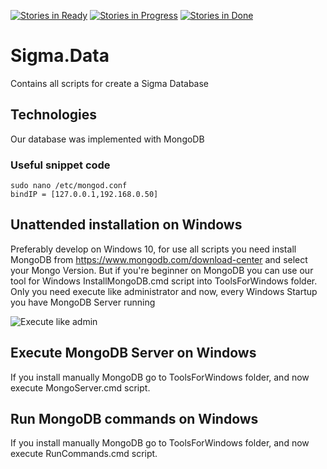 [![Stories in Ready](https://badge.waffle.io/StratosAgein/Sigma.Data.png?label=ready&title=Ready)](https://waffle.io/StratosAgein/Sigma.Data) [![Stories in Progress](https://badge.waffle.io/StratosAgein/Sigma.Data.png?label=In%20Progress&title=In%20Progress)](https://waffle.io/StratosAgein/Sigma.Data) [![Stories in Done](https://badge.waffle.io/StratosAgein/Sigma.Data.png?label=Done&title=Done)](https://waffle.io/StratosAgein/Sigma.Data)
# Sigma.Data
Contains all scripts for create a Sigma Database

## Technologies
Our database was implemented with MongoDB

### Useful snippet code
    sudo nano /etc/mongod.conf
    bindIP = [127.0.0.1,192.168.0.50]

## Unattended installation on Windows 
Preferably develop on Windows 10, for use all scripts you need install MongoDB from https://www.mongodb.com/download-center and select your Mongo Version. But if you're beginner on MongoDB you can use our tool for Windows InstallMongoDB.cmd script into ToolsForWindows folder. Only you need execute like administrator and now, every Windows Startup you have MongoDB Server running

![Execute like admin](http://i.imgur.com/CoEDYkL.png)

## Execute MongoDB Server on Windows
If you install manually MongoDB go to ToolsForWindows folder, and now execute MongoServer.cmd script.

## Run MongoDB commands on Windows
If you install manually MongoDB go to ToolsForWindows folder, and now execute RunCommands.cmd script.
